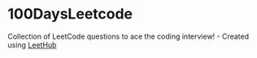 # 100DaysLeetcode
Collection of LeetCode questions to ace the coding interview! - Created using [LeetHub](https://github.com/QasimWani/LeetHub)
